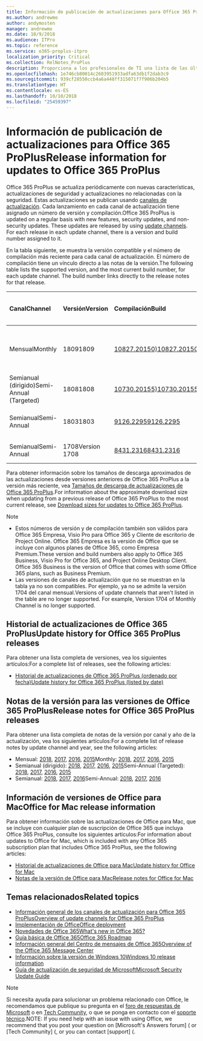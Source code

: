 ```yaml
---
title: Información de publicación de actualizaciones para Office 365 ProPlus
ms.author: andrewmo
author: andymosten
manager: andrewmo
ms.date: 10/9/2018
ms.audience: ITPro
ms.topic: reference
ms.service: o365-proplus-itpro
localization_priority: Critical
ms.collection: RelNotes_ProPlus
description: Proporciona a los profesionales de TI una lista de las últimas versiones de Office 365 ProPlus para cada canal de actualización y vínculos a notas de la versión y el historial de actualizaciones
ms.openlocfilehash: 1e746cb80014c2603951933adfa63db1f2dab3c9
ms.sourcegitcommit: 939cf28550ccb4a6a448ff315071f7f906b204b5
ms.translationtype: HT
ms.contentlocale: es-ES
ms.lasthandoff: 10/10/2018
ms.locfileid: "25459397"
---
```

# <a name="release-information-for-updates-to-office-365-proplus"></a><span data-ttu-id="ba2ef-103">Información de publicación de actualizaciones para Office 365 ProPlus</span><span class="sxs-lookup"><span data-stu-id="ba2ef-103">Release information for updates to Office 365 ProPlus</span></span>

<span data-ttu-id="ba2ef-p101">Office 365 ProPlus se actualiza periódicamente con nuevas características, actualizaciones de seguridad y actualizaciones no relacionadas con la seguridad. Estas actualizaciones se publican usando [canales de actualización](https://docs.microsoft.com/DeployOffice/overview-of-update-channels-for-office-365-proplus). Cada lanzamiento en cada canal de actualización tiene asignado un número de versión y compilación.</span><span class="sxs-lookup"><span data-stu-id="ba2ef-p101">Office 365 ProPlus is updated on a regular basis with new features, security updates, and non-security updates. These updates are released by using [update channels](https://docs.microsoft.com/DeployOffice/overview-of-update-channels-for-office-365-proplus). For each release in each update channel, there is a version and build number assigned to it.</span></span> 

<span data-ttu-id="ba2ef-p102">En la tabla siguiente, se muestra la versión compatible y el número de compilación más reciente para cada canal de actualización. El número de compilación tiene un vínculo directo a las notas de la versión.</span><span class="sxs-lookup"><span data-stu-id="ba2ef-p102">The following table lists the supported version, and the most current build number, for each update channel. The build number links directly to the release notes for that release.</span></span> 

  
|<span data-ttu-id="ba2ef-109">**Canal**</span><span class="sxs-lookup"><span data-stu-id="ba2ef-109">**Channel**</span></span>|<span data-ttu-id="ba2ef-110">**Versión**</span><span class="sxs-lookup"><span data-stu-id="ba2ef-110">**Version**</span></span>|<span data-ttu-id="ba2ef-111">**Compilación**</span><span class="sxs-lookup"><span data-stu-id="ba2ef-111">**Build**</span></span>|<span data-ttu-id="ba2ef-112">**Fecha de lanzamiento**</span><span class="sxs-lookup"><span data-stu-id="ba2ef-112">**Release date**</span></span>|<span data-ttu-id="ba2ef-113">**Versión compatible hasta**</span><span class="sxs-lookup"><span data-stu-id="ba2ef-113">**Version supported until**</span></span>|
|:-----|:-----|:-----|:-----|:-----|
|<span data-ttu-id="ba2ef-114">Mensual</span><span class="sxs-lookup"><span data-stu-id="ba2ef-114">Monthly</span></span>  <br/> |<span data-ttu-id="ba2ef-115">1809</span><span class="sxs-lookup"><span data-stu-id="ba2ef-115">1809</span></span>  <br/> |[<span data-ttu-id="ba2ef-116">10827.20150)</span><span class="sxs-lookup"><span data-stu-id="ba2ef-116">10827.20150)</span></span>](monthly-channel-2018.md#version-1809-october-9)  <br/> | <span data-ttu-id="ba2ef-117">9 de octubre de 2018</span><span class="sxs-lookup"><span data-stu-id="ba2ef-117">October 9, 2018</span></span>  <br/> |<span data-ttu-id="ba2ef-118">Se ha publicado la versión 1810</span><span class="sxs-lookup"><span data-stu-id="ba2ef-118">Version 1808 is released</span></span> <br/>|
|<span data-ttu-id="ba2ef-119">Semianual (dirigido)</span><span class="sxs-lookup"><span data-stu-id="ba2ef-119">Semi-Annual (Targeted)</span></span>  <br/> |<span data-ttu-id="ba2ef-120">1808</span><span class="sxs-lookup"><span data-stu-id="ba2ef-120">1808</span></span>  <br/> |[<span data-ttu-id="ba2ef-121">10730.20155)</span><span class="sxs-lookup"><span data-stu-id="ba2ef-121">10730.20155)</span></span>](semi-annual-channel-targeted-2018.md#version-1808-october-9)  <br/> | <span data-ttu-id="ba2ef-122">9 de octubre de 2018</span><span class="sxs-lookup"><span data-stu-id="ba2ef-122">October 9, 2018</span></span>  <br/> | <span data-ttu-id="ba2ef-123">13 de marzo de 2019</span><span class="sxs-lookup"><span data-stu-id="ba2ef-123">March 13, 2019</span></span> <br/>|
|<span data-ttu-id="ba2ef-124">Semianual</span><span class="sxs-lookup"><span data-stu-id="ba2ef-124">Semi-Annual</span></span> <br/> |<span data-ttu-id="ba2ef-125">1803</span><span class="sxs-lookup"><span data-stu-id="ba2ef-125">1803</span></span>  <br/> | [<span data-ttu-id="ba2ef-126">9126.2295</span><span class="sxs-lookup"><span data-stu-id="ba2ef-126">9126.2295</span></span>](semi-annual-channel-2018.md#version-1803-october-9) <br/> |<span data-ttu-id="ba2ef-127">9 de octubre de 2018</span><span class="sxs-lookup"><span data-stu-id="ba2ef-127">October 9, 2018</span></span>  <br/> | <span data-ttu-id="ba2ef-128">10 de diciembre de 2019</span><span class="sxs-lookup"><span data-stu-id="ba2ef-128">December 10, 2019</span></span> <br/>|
|<span data-ttu-id="ba2ef-129">Semianual</span><span class="sxs-lookup"><span data-stu-id="ba2ef-129">Semi-Annual</span></span> <br/> |<span data-ttu-id="ba2ef-130">1708</span><span class="sxs-lookup"><span data-stu-id="ba2ef-130">Version 1708</span></span>  <br/> |[<span data-ttu-id="ba2ef-131">8431.2316</span><span class="sxs-lookup"><span data-stu-id="ba2ef-131">8431.2316</span></span>](semi-annual-channel-2018.md#version-1708-october-9)  <br/> |<span data-ttu-id="ba2ef-132">9 de octubre de 2018</span><span class="sxs-lookup"><span data-stu-id="ba2ef-132">October 9, 2018</span></span>  <br/> | <span data-ttu-id="ba2ef-133">13 de marzo de 2019</span><span class="sxs-lookup"><span data-stu-id="ba2ef-133">March 13, 2019</span></span> <br/>|

<span data-ttu-id="ba2ef-134">Para obtener información sobre los tamaños de descarga aproximados de las actualizaciones desde versiones anteriores de Office 365 ProPlus a la versión más reciente, vea [Tamaños de descarga de actualizaciones de Office 365 ProPlus](download-sizes-office365-proplus-updates.md).</span><span class="sxs-lookup"><span data-stu-id="ba2ef-134">For information about the approximate download size when updating from a previous release of Office 365 ProPlus to the most current release, see [Download sizes for updates to Office 365 ProPlus](download-sizes-office365-proplus-updates.md).</span></span>

> [!NOTE]
> - <span data-ttu-id="ba2ef-p103">Estos números de versión y de compilación también son válidos para Office 365 Empresa, Visio Pro para Office 365 y Cliente de escritorio de Project Online. Office 365 Empresa es la versión de Office que se incluye con algunos planes de Office 365, como Empresa Premium.</span><span class="sxs-lookup"><span data-stu-id="ba2ef-p103">These version and build numbers also apply to Office 365 Business, Visio Pro for Office 365, and Project Online Desktop Client. Office 365 Business is the version of Office that comes with some Office 365 plans, such as Business Premium.</span></span>
> - <span data-ttu-id="ba2ef-p104">Las versiones de canales de actualización que no se muestran en la tabla ya no son compatibles. Por ejemplo, ya no se admite la versión 1704 del canal mensual.</span><span class="sxs-lookup"><span data-stu-id="ba2ef-p104">Versions of update channels that aren't listed in the table are no longer supported. For example, Version 1704 of Monthly Channel is no longer supported.</span></span> 


## <a name="update-history-for-office-365-proplus-releases"></a><span data-ttu-id="ba2ef-139">Historial de actualizaciones de Office 365 ProPlus</span><span class="sxs-lookup"><span data-stu-id="ba2ef-139">Update history for Office 365 ProPlus releases</span></span>

<span data-ttu-id="ba2ef-140">Para obtener una lista completa de versiones, vea los siguientes artículos:</span><span class="sxs-lookup"><span data-stu-id="ba2ef-140">For a complete list of releases, see the following articles:</span></span>
 - [<span data-ttu-id="ba2ef-141">Historial de actualizaciones de Office 365 ProPlus (ordenado por fecha)</span><span class="sxs-lookup"><span data-stu-id="ba2ef-141">Update history for Office 365 ProPlus (listed by date)</span></span>](update-history-office365-proplus-by-date.md)

## <a name="release-notes-for-office-365-proplus-releases"></a><span data-ttu-id="ba2ef-142">Notas de la versión para las versiones de Office 365 ProPlus</span><span class="sxs-lookup"><span data-stu-id="ba2ef-142">Release notes for Office 365 ProPlus releases</span></span>

<span data-ttu-id="ba2ef-143">Para obtener una lista completa de notas de la versión por canal y año de la actualización, vea los siguientes artículos:</span><span class="sxs-lookup"><span data-stu-id="ba2ef-143">For a complete list of release notes by update channel and year, see the following articles:</span></span>
 - <span data-ttu-id="ba2ef-144">Mensual: [2018](monthly-channel-2018.md), [2017](monthly-channel-2017.md), [2016](monthly-channel-2016.md), [2015](monthly-channel-2015.md)</span><span class="sxs-lookup"><span data-stu-id="ba2ef-144">Monthly: [2018](monthly-channel-2018.md), [2017](monthly-channel-2017.md), [2016](monthly-channel-2016.md), [2015](monthly-channel-2015.md)</span></span>
 - <span data-ttu-id="ba2ef-145">Semianual (dirigido): [2018](semi-annual-channel-targeted-2018.md), [2017](semi-annual-channel-targeted-2017.md), [2016](semi-annual-channel-targeted-2016.md), [2015](semi-annual-channel-targeted-2015.md)</span><span class="sxs-lookup"><span data-stu-id="ba2ef-145">Semi-Annual (Targeted): [2018](semi-annual-channel-targeted-2018.md), [2017](semi-annual-channel-targeted-2017.md), [2016](semi-annual-channel-targeted-2016.md), [2015](semi-annual-channel-targeted-2015.md)</span></span>
 - <span data-ttu-id="ba2ef-146">Semianual: [2018](semi-annual-channel-2018.md), [2017](semi-annual-channel-2017.md), [2016](semi-annual-channel-2016.md)</span><span class="sxs-lookup"><span data-stu-id="ba2ef-146">Semi-Annual: [2018](semi-annual-channel-2018.md), [2017](semi-annual-channel-2017.md), [2016](semi-annual-channel-2016.md)</span></span>

## <a name="office-for-mac-release-information"></a><span data-ttu-id="ba2ef-147">Información de versiones de Office para Mac</span><span class="sxs-lookup"><span data-stu-id="ba2ef-147">Office for Mac release information</span></span>

<span data-ttu-id="ba2ef-148">Para obtener información sobre las actualizaciones de Office para Mac, que se incluye con cualquier plan de suscripción de Office 365 que incluya Office 365 ProPlus, consulte los siguientes artículos:</span><span class="sxs-lookup"><span data-stu-id="ba2ef-148">For information about updates to Office for Mac, which is included with any Office 365 subscription plan that includes Office 365 ProPlus, see the following articles:</span></span>
 - [<span data-ttu-id="ba2ef-149">Historial de actualizaciones de Office para Mac</span><span class="sxs-lookup"><span data-stu-id="ba2ef-149">Update history for Office for Mac</span></span>](update-history-office-for-mac.md)
 - [<span data-ttu-id="ba2ef-150">Notas de la versión de Office para Mac</span><span class="sxs-lookup"><span data-stu-id="ba2ef-150">Release notes for Office for Mac</span></span>](release-notes-office-for-mac.md)


## <a name="related-topics"></a><span data-ttu-id="ba2ef-151">Temas relacionados</span><span class="sxs-lookup"><span data-stu-id="ba2ef-151">Related topics</span></span>

- [<span data-ttu-id="ba2ef-152">Información general de los canales de actualización para Office 365 ProPlus</span><span class="sxs-lookup"><span data-stu-id="ba2ef-152">Overview of update channels for Office 365 ProPlus</span></span>](https://docs.microsoft.com/DeployOffice/overview-of-update-channels-for-office-365-proplus)
- [<span data-ttu-id="ba2ef-153">Implementación de Office</span><span class="sxs-lookup"><span data-stu-id="ba2ef-153">Office deployment</span></span>](https://docs.microsoft.com/deployoffice/)
- [<span data-ttu-id="ba2ef-154">Novedades de Office 365</span><span class="sxs-lookup"><span data-stu-id="ba2ef-154">What's new in Office 365?</span></span>](https://support.office.com/article/95c8d81d-08ba-42c1-914f-bca4603e1426)
- [<span data-ttu-id="ba2ef-155">Guía básica de Office 365</span><span class="sxs-lookup"><span data-stu-id="ba2ef-155">Office 365 Roadmap</span></span>](https://products.office.com/business/office-365-roadmap)
- [<span data-ttu-id="ba2ef-156">Información general del Centro de mensajes de Office 365</span><span class="sxs-lookup"><span data-stu-id="ba2ef-156">Overview of the Office 365 Message Center</span></span>](https://support.office.com/article/38fb3333-bfcc-4340-a37b-deda509c2093)
- [<span data-ttu-id="ba2ef-157">Información sobre la versión de Windows 10</span><span class="sxs-lookup"><span data-stu-id="ba2ef-157">Windows 10 release information</span></span>](https://www.microsoft.com/itpro/windows-10/release-information)
- [<span data-ttu-id="ba2ef-158">Guía de actualización de seguridad de Microsoft</span><span class="sxs-lookup"><span data-stu-id="ba2ef-158">Microsoft Security Update Guide</span></span>](https://portal.msrc.microsoft.com/)

> [!NOTE]
> <span data-ttu-id="ba2ef-159">Si necesita ayuda para solucionar un problema relacionado con Office, le recomendamos que publique su pregunta en el [foro de respuestas de Microsoft](https://answers.microsoft.com/) o en [Tech Community](https://techcommunity.microsoft.com/), o que se ponga en contacto con el [soporte técnico](https://support.microsoft.com/contactus).</span><span class="sxs-lookup"><span data-stu-id="ba2ef-159">NOTE: If you need help with an issue with using Office, we recommend that you post your question on [Microsoft's Answers forum] ([](https://answers.microsoft.com/) or [Tech Community] ([](https://techcommunity.microsoft.com/), or you can contact [support] ([](https://support.microsoft.com/contactus).</span></span>
